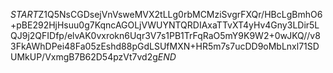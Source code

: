 $START$Z1Q5NsCGDsejVnVsweMVX2tLLg0rbMCMziSvgrFXQr/HBcLgBmhO6+pBE292HjHsuu0g7KqncAGOLjVWUYNTQRDIAxaTTvXT4yHv4Gny3LDir5LQJ9j2QFIDfp/elvAK0vxrokn6Uqr3V7s1PB1TrFqRaO5mY9K9W2+0wJKQ//v83FkAWhDPei48Fa05zEshd88pGdLSUfMXN+HR5m7s7ucDD9oMbLnxl71SDUMkUP/VxmgB7B62D54pzVt7vd2g$END$